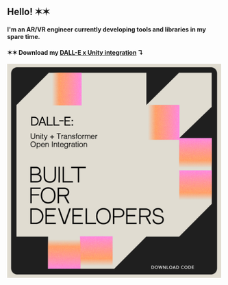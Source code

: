 ## Hello! ✶✶

#### I'm an AR/VR engineer currently developing tools and libraries in my spare time. 
#### ✶✶  Download my [DALL-E x Unity integration](https://github.com/jasmineroberts/dalle-api-unity) ↴

<img src="dalle.png" width="500"/>
